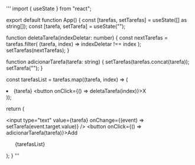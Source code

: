 ''' import { useState } from "react";

export default function App() {
  const [tarefas, setTarefas] = useState([] as string[]);
  const [tarefa, setTarefa] = useState("");

  function deletaTarefa(indexDeletar: number) {
    const nextTarefas = tarefas.filter(
      (tarefa, index) => indexDeletar !== index
    );
    setTarefas(nextTarefas);
  }

  function adicionarTarefa(tarefa: string) {
    setTarefas(tarefas.concat(tarefa));
    setTarefa("");
  }

  const tarefasList = tarefas.map((tarefa, index) => (
    <li key={index}>
      {tarefa}
      <button onClick={() => deletaTarefa(index)}>X</button>
    </li>
  ));

  return (
    <div>
      <div>
        <input
          type="text"
          value={tarefa}
          onChange={(event) => setTarefa(event.target.value)}
        />
        <button onClick={() => adicionarTarefa(tarefa)}>Add</button>
      </div>
      <ul>{tarefasList}</ul>
    </div>
  );
} '''
